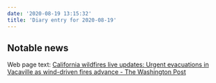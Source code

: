 ```yaml
---
date: '2020-08-19 13:15:32'
title: 'Diary entry for 2020-08-19'
---
```

## Notable news
Web page text: [California wildfires live updates: Urgent evacuations in Vacaville as wind-driven fires advance - The Washington Post](/California-wildfires-live-updates-Urgent-evacuations-in-Vacaville-as-winddriven-fires-advance-The-Washington-Post)


